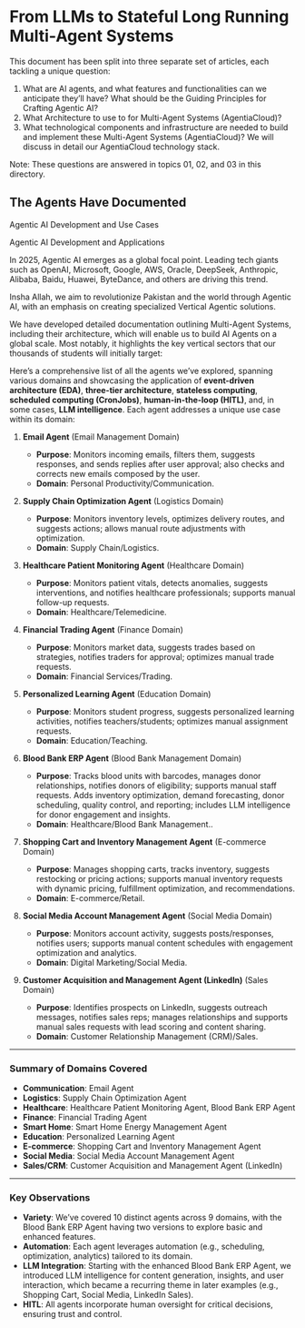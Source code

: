 # From LLMs to Stateful Long Running Multi-Agent Systems

This document has been split into three separate set of articles, each tackling a unique question:

1. What are AI agents, and what features and functionalities can we anticipate they’ll have? What should be the Guiding Principles for Crafting Agentic AI?
2. What Architecture to use to for Multi-Agent Systems (AgentiaCloud)?
3. What technological components and infrastructure are needed to build and implement these Multi-Agent Systems (AgentiaCloud)? We will discuss in detail our AgentiaCloud technology stack.

Note: These questions are answered in topics 01, 02, and 03 in this directory.

## The Agents Have Documented

Agentic AI Development and Use Cases

Agentic AI Development and Applications

In 2025, Agentic AI emerges as a global focal point. Leading tech giants such as OpenAI, Microsoft, Google, AWS, Oracle, DeepSeek, Anthropic, Alibaba, Baidu, Huawei, ByteDance, and others are driving this trend.

Insha Allah, we aim to revolutionize Pakistan and the world through Agentic AI, with an emphasis on creating specialized Vertical Agentic solutions.

We have developed detailed documentation outlining Multi-Agent Systems, including their architecture, which will enable us to build AI Agents on a global scale. Most notably, it highlights the key vertical sectors that our thousands of students will initially target:

Here’s a comprehensive list of all the agents we’ve explored, spanning various domains and showcasing the application of **event-driven architecture (EDA)**, **three-tier architecture**, **stateless computing**, **scheduled computing (CronJobs)**, **human-in-the-loop (HITL)**, and, in some cases, **LLM intelligence**. Each agent addresses a unique use case within its domain:

1. **Email Agent** (Email Management Domain)
   - **Purpose**: Monitors incoming emails, filters them, suggests responses, and sends replies after user approval; also checks and corrects new emails composed by the user.
   - **Domain**: Personal Productivity/Communication.

2. **Supply Chain Optimization Agent** (Logistics Domain)
   - **Purpose**: Monitors inventory levels, optimizes delivery routes, and suggests actions; allows manual route adjustments with optimization.
   - **Domain**: Supply Chain/Logistics.

3. **Healthcare Patient Monitoring Agent** (Healthcare Domain)
   - **Purpose**: Monitors patient vitals, detects anomalies, suggests interventions, and notifies healthcare professionals; supports manual follow-up requests.
   - **Domain**: Healthcare/Telemedicine.

4. **Financial Trading Agent** (Finance Domain)
   - **Purpose**: Monitors market data, suggests trades based on strategies, notifies traders for approval; optimizes manual trade requests.
   - **Domain**: Financial Services/Trading.

5. **Personalized Learning Agent** (Education Domain)
   - **Purpose**: Monitors student progress, suggests personalized learning activities, notifies teachers/students; optimizes manual assignment requests.
   - **Domain**: Education/Teaching.

6. **Blood Bank ERP Agent** (Blood Bank Management Domain)
   - **Purpose**: Tracks blood units with barcodes, manages donor relationships, notifies donors of eligibility; supports manual staff requests. Adds inventory optimization, demand forecasting, donor scheduling, quality control, and reporting; includes LLM intelligence for donor engagement and insights.
   - **Domain**: Healthcare/Blood Bank Management..
   

7. **Shopping Cart and Inventory Management Agent** (E-commerce Domain)
   - **Purpose**: Manages shopping carts, tracks inventory, suggests restocking or pricing actions; supports manual inventory requests with dynamic pricing, fulfillment optimization, and recommendations.
   - **Domain**: E-commerce/Retail.

8. **Social Media Account Management Agent** (Social Media Domain)
   - **Purpose**: Monitors account activity, suggests posts/responses, notifies users; supports manual content schedules with engagement optimization and analytics.
   - **Domain**: Digital Marketing/Social Media.

9. **Customer Acquisition and Management Agent (LinkedIn)** (Sales Domain)
    - **Purpose**: Identifies prospects on LinkedIn, suggests outreach messages, notifies sales reps; manages relationships and supports manual sales requests with lead scoring and content sharing.
    - **Domain**: Customer Relationship Management (CRM)/Sales.

---

### Summary of Domains Covered
- **Communication**: Email Agent
- **Logistics**: Supply Chain Optimization Agent
- **Healthcare**: Healthcare Patient Monitoring Agent, Blood Bank ERP Agent
- **Finance**: Financial Trading Agent
- **Smart Home**: Smart Home Energy Management Agent
- **Education**: Personalized Learning Agent
- **E-commerce**: Shopping Cart and Inventory Management Agent
- **Social Media**: Social Media Account Management Agent
- **Sales/CRM**: Customer Acquisition and Management Agent (LinkedIn)

---

### Key Observations
- **Variety**: We’ve covered 10 distinct agents across 9 domains, with the Blood Bank ERP Agent having two versions to explore basic and enhanced features.
- **Automation**: Each agent leverages automation (e.g., scheduling, optimization, analytics) tailored to its domain.
- **LLM Integration**: Starting with the enhanced Blood Bank ERP Agent, we introduced LLM intelligence for content generation, insights, and user interaction, which became a recurring theme in later examples (e.g., Shopping Cart, Social Media, LinkedIn Sales).
- **HITL**: All agents incorporate human oversight for critical decisions, ensuring trust and control.




